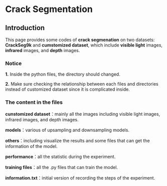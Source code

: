 # Crack Segmentation

## Introduction

This page provides some codes of **crack segmenation** on two datasets: **CrackSeg9k** and **cumstomized dataset**, which include **visible light** images, **infrared** images, and **depth** images.

### Notice

**1.** Inside the python files, the directory should changed.

**2.** Make sure checking the relationship between each files and directories instead of customized dataset since it is complicated inside.

### The content in the files

**cunstomized dataset**：mainly all the images including visible light images, infrared images, and depth images.

**models**：various of upsampling and downsampling models.

**others**：including visualize the results and some files that can get the information of the model.

**performance**：all the statistic during the experiment.

**training files**：all the .py files that can train the model.

**information.txt**：initial version of recording the steps of the experiment.
